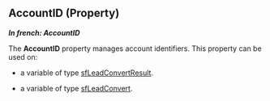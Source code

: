 
## AccountID (Property)

***In french: AccountID***
	



<a name="XUse"></a>
<a name="Use"></a>
<a name="description"></a>
The **AccountID** property manages account identifiers. This property can be used on:

- a variable of type [sfLeadConvertResult](../WDLang5/1000018739.md). 

- a variable of type [sfLeadConvert](../WDLang5/1000018742.md).



<a name="XSYNTAX"></a>


<a name="NOTE0"></a>

